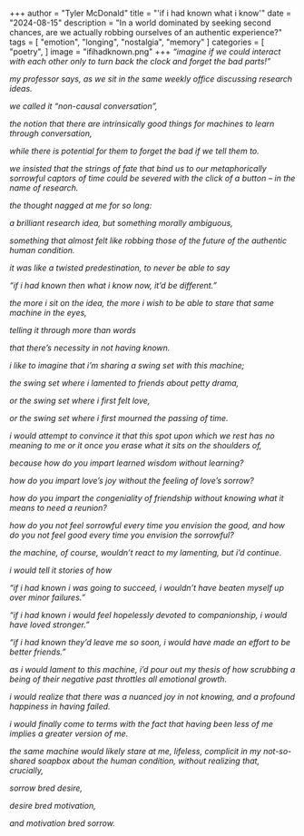 +++
author = "Tyler McDonald"
title = "'if i had known what i know'"
date = "2024-08-15"
description = "In a world dominated by seeking second chances, are we actually robbing ourselves of an authentic experience?"
tags = [
    "emotion",
    "longing",
    "nostalgia",
    "memory"
]
categories = [
    "poetry",
]
image = "ifihadknown.png"
+++
*“imagine if we could interact with each other only to turn back the clock and forget the bad parts!”*

*my professor says, as we sit in the same weekly office discussing research ideas.*

*we called it “non-causal conversation”,*

*the notion that there are intrinsically good things for machines to learn through conversation,*

*while there is potential for them to forget the bad if we tell them to.*

*we insisted that the strings of fate that bind us to our metaphorically sorrowful captors of time could be severed with the click of a button – in the name of research.*

*the thought nagged at me for so long:*

*a brilliant research idea, but something morally ambiguous,*

*something that almost felt like robbing those of the future of the authentic human condition.*

*it was like a twisted predestination, to never be able to say*

*“if i had known then what i know now, it’d be different.”*

*the more i sit on the idea, the more i wish to be able to stare that same machine in the eyes,*

*telling it through more than words*

*that there’s necessity in not having known.*

*i like to imagine that i’m sharing a swing set with this machine;*

*the swing set where i lamented to friends about petty drama,*

*or the swing set where i first felt love,*

*or the swing set where i first mourned the passing of time.*

*i would attempt to convince it that this spot upon which we rest has no meaning to me or it once you erase what it sits on the shoulders of,*

*because how do you impart learned wisdom without learning?*

*how do you impart love’s joy without the feeling of love’s sorrow?*

*how do you impart the congeniality of friendship without knowing what it means to need a reunion?*

*how do you not feel sorrowful every time you envision the good, and how do you not feel good every time you envision the sorrowful?*

*the machine, of course, wouldn’t react to my lamenting, but i’d continue.*

*i would tell it stories of how*

*“if i had known i was going to succeed, i wouldn’t have beaten myself up over minor failures.”*

*“if i had known i would feel hopelessly devoted to companionship, i would have loved stronger.”*

*“if i had known they’d leave me so soon, i would have made an effort to be better friends.”*

*as i would lament to this machine, i’d pour out my thesis of how scrubbing a being of their negative past throttles all emotional growth.*

*i would realize that there was a nuanced joy in not knowing, and a profound happiness in having failed.*

*i would finally come to terms with the fact that having been less of me implies a greater version of me.*

*the same machine would likely stare at me, lifeless, complicit in my not-so-shared soapbox about the human condition, without realizing that, crucially,*

*sorrow bred desire,*

*desire bred motivation,*

*and motivation bred sorrow.*